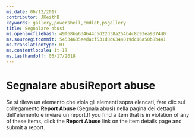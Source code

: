 ```yaml
---
ms.date: 06/12/2017
contributor: JKeithB
keywords: gallery,powershell,cmdlet,psgallery
title: Segnalare abusi
ms.openlocfilehash: 49f68ba634644c5d22d38a254b4c8c93ea9374d0
ms.sourcegitcommit: 54534635eedacf531d8d6344019dc16a50b8b441
ms.translationtype: HT
ms.contentlocale: it-IT
ms.lasthandoff: 05/17/2018
---
```

# <a name="report-abuse"></a><span data-ttu-id="a4dce-103">Segnalare abusi</span><span class="sxs-lookup"><span data-stu-id="a4dce-103">Report abuse</span></span>

<span data-ttu-id="a4dce-104">Se si rileva un elemento che viola gli elementi sopra elencati, fare clic sul collegamento **Report Abuse** (Segnala abusi) nella pagina dei dettagli dell'elemento e inviare un report.</span><span class="sxs-lookup"><span data-stu-id="a4dce-104">If you find a item that is in violation of any of these items, click the **Report Abuse** link on the item details page and submit a report.</span></span>